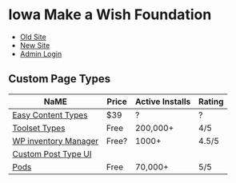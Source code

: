# Iowa Make a Wish Foundation

- [Old Site](http://iowa.wish.org)
- [New Site](109.73.231.179/~jollyhol/)
- [Admin Login]()

## Custom Page Types

| NaME | Price | Active Installs | Rating |
| -- | -- | -- | -- |
| [Easy Content Types](https://themeisle.com/plugins/easy-content-types/) | $39 | ? | ? |
| [Toolset Types](https://wordpress.org/plugins/types/) | Free | 200,000+ | 4/5 |
| [WP inventory Manager](https://wordpress.org/plugins/wp-inventory-manager/) | Free? | 1000+ | 4.5/5 |
| [Custom Post Type UI]() | | | |
| [Pods](https://wordpress.org/plugins/pods/) | Free | 70,000+ | 5/5 | 

